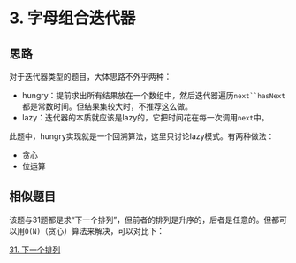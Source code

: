 # 3. 字母组合迭代器

## 思路

对于迭代器类型的题目，大体思路不外乎两种：

- hungry：提前求出所有结果放在一个数组中，然后迭代器遍历`next``hasNext`都是常数时间。但结果集较大时，不推荐这么做。
- lazy：迭代器的本质就应该是lazy的，它把时间花在每一次调用`next`中。

此题中，hungry实现就是一个回溯算法，这里只讨论lazy模式。有两种做法：

- 贪心
- 位运算

## 相似题目

该题与31题都是求“下一个排列”，但前者的排列是升序的，后者是任意的。但都可以用`O(N)`（贪心）算法来解决，可以对比下：

[31. 下一个排列](https://leetcode-cn.com/problems/next-permutation/)
